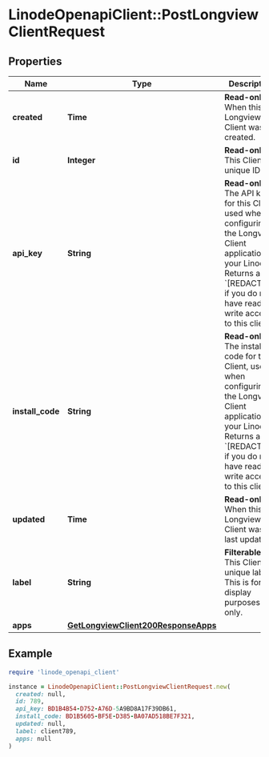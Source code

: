 # LinodeOpenapiClient::PostLongviewClientRequest

## Properties

| Name | Type | Description | Notes |
| ---- | ---- | ----------- | ----- |
| **created** | **Time** | __Read-only__ When this Longview Client was created. | [optional][readonly] |
| **id** | **Integer** | __Read-only__ This Client&#39;s unique ID. | [optional][readonly] |
| **api_key** | **String** | __Read-only__ The API key for this Client, used when configuring the Longview Client application on your Linode.  Returns as &#x60;[REDACTED]&#x60; if you do not have read-write access to this client. | [optional][readonly] |
| **install_code** | **String** | __Read-only__ The install code for this Client, used when configuring the Longview Client application on your Linode.  Returns as &#x60;[REDACTED]&#x60; if you do not have read-write access to this client. | [optional][readonly] |
| **updated** | **Time** | __Read-only__ When this Longview Client was last updated. | [optional][readonly] |
| **label** | **String** | __Filterable__ This Client&#39;s unique label. This is for display purposes only. | [optional] |
| **apps** | [**GetLongviewClient200ResponseApps**](GetLongviewClient200ResponseApps.md) |  | [optional] |

## Example

```ruby
require 'linode_openapi_client'

instance = LinodeOpenapiClient::PostLongviewClientRequest.new(
  created: null,
  id: 789,
  api_key: BD1B4B54-D752-A76D-5A9BD8A17F39DB61,
  install_code: BD1B5605-BF5E-D385-BA07AD518BE7F321,
  updated: null,
  label: client789,
  apps: null
)
```

